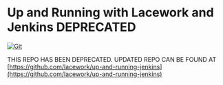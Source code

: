 # Up and Running with Lacework and Jenkins DEPRECATED

[![Git](https://app.soluble.cloud/api/v1/public/badges/a1c5b7ed-49ed-4a2c-b132-3da21396ef49.svg?orgId=472689022381)](https://app.soluble.cloud/repos/details/github.com/chrisfrostlw/jenkins-lacework-tutorial-depricated?orgId=472689022381)  

THIS REPO HAS BEEN DEPRECATED. UPDATED REPO CAN BE FOUND AT [https://github.com/lacework/up-and-running-jenkins](https://github.com/lacework/up-and-running-jenkins)